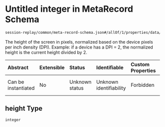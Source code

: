 # Untitled integer in MetaRecord Schema

```txt
session-replay/common/meta-record-schema.json#/allOf/1/properties/data/properties/height
```

The height of the screen in pixels, normalized based on the device pixels per inch density (DPI). Example: if a device has a DPI = 2, the normalized height is the current height divided by 2.

| Abstract            | Extensible | Status         | Identifiable            | Custom Properties | Additional Properties | Access Restrictions | Defined In                                                                                               |
| :------------------ | :--------- | :------------- | :---------------------- | :---------------- | :-------------------- | :------------------ | :------------------------------------------------------------------------------------------------------- |
| Can be instantiated | No         | Unknown status | Unknown identifiability | Forbidden         | Allowed               | none                | [meta-record-schema.json\*](../out/session-replay/common/meta-record-schema.json "open original schema") |

## height Type

`integer`
